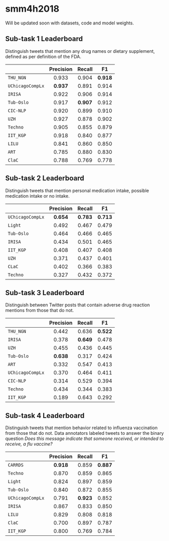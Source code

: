 # smm4h2018

Will be updated soon with datasets, code and model weights.

## Sub-task 1 Leaderboard

Distinguish tweets that mention any drug names or dietary supplement, defined as per definition of the FDA.

|                  | Precision | Recall    |  F1       | 
| :---             |   :---:   |   :---:   | :---:     |
| `THU_NGN`        | 0.933     | 0.904     | **0.918** |
| `UChicagoCompLx` | **0.937** | 0.891     | 0.914     |
| `IRISA`          | 0.922     | 0.906     | 0.914     |
| `Tub-Oslo`       | 0.917     | **0.907** | 0.912     |
| `CIC-NLP`        | 0.920     | 0.899     | 0.910     |
| `UZH`            | 0.927     | 0.878     | 0.902     |
| `Techno`         | 0.905     | 0.855     | 0.879     |
| `IIT_KGP`        | 0.918     | 0.840     | 0.877     |
| `LILU`           | 0.841     | 0.860     | 0.850     |
| `ART`            | 0.785     | 0.880     | 0.830     |
| `ClaC`           | 0.788     | 0.769     | 0.778     |

## Sub-task 2 Leaderboard

Distinguish tweets that mention personal medication intake, possible medication intake or no intake.

|                  | Precision | Recall    |  F1       | 
| :---             |   :---:   |   :---:   | :---:     |
| `UChicagoCompLx` | **0.654** | **0.783** | **0.713** |
| `Light`          | 0.492 	   | 0.467 	   | 0.479     |
| `Tub-Oslo`       | 0.464	 	 | 0.466	   | 0.465     |
| `IRISA`          | 0.434     | 0.501	   | 0.465     |
| `IIT_KGP`        | 0.408     | 0.407	   | 0.408     |
| `UZH`            | 0.371	   | 0.437     | 0.401     |
| `CLaC`           | 0.402	   | 0.366     | 0.383     |
| `Techno`         | 0.327	   | 0.432     | 0.372     |

## Sub-task 3 Leaderboard

Distinguish between Twitter posts that contain adverse drug reaction mentions from those that do not.

|                  | Precision | Recall    |  F1       | 
| :---             |   :---:   |  :---:    | :---:     |
| `THU_NGN`        | 0.442 	   | 0.636 	   | **0.522** |
| `IRISA`          | 0.378	   | **0.649** | 0.478     |
| `UZH`            | 0.455		 | 0.436     | 0.445     |
| `Tub-Oslo`       | **0.638** | 0.317	   | 0.424     |
| `ART`            | 0.332	   | 0.547     | 0.413     |
| `UChicagoCompLx` | 0.370	 	 | 0.464	   | 0.411     |
| `CIC-NLP`        | 0.314		 | 0.529     | 0.394     |
| `Techno`         | 0.434		 | 0.344	   | 0.383     |
| `IIT_KGP`        | 0.189     | 0.643     | 0.292     |

## Sub-task 4 Leaderboard

Distinguish tweets that mention behavior related to influenza vaccination from those that do not. Data annotators labeled tweets to answer the binary question _Does this message indicate that someone received, or intended to receive, a flu vaccine?_

|                  | Precision | Recall    |  F1       | 
| :---             |   :---:   |  :---:    | :---:     |
| `CARRDS`         | **0.918** | 0.859     | **0.887** |
| `Techno`         | 0.870     | 0.859     | 0.865     |
| `Light`          | 0.824     | 0.897     | 0.859     |
| `Tub-Oslo`       | 0.840     | 0.872     | 0.855     |   
| `UChicagoCompLx` | 0.791     | **0.923** | 0.852     |
| `IRISA`          | 0.867     | 0.833     | 0.850     |
| `LILU`           | 0.829     | 0.808     | 0.818     |
| `ClaC`           | 0.700     | 0.897     | 0.787     |
| `IIT_KGP`        | 0.800     | 0.769     | 0.784     |
